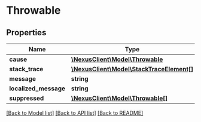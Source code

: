 # Throwable

## Properties
Name | Type | Description | Notes
------------ | ------------- | ------------- | -------------
**cause** | [**\NexusClient\Model\Throwable**](Throwable.md) |  | [optional] 
**stack_trace** | [**\NexusClient\Model\StackTraceElement[]**](StackTraceElement.md) |  | [optional] 
**message** | **string** |  | [optional] 
**localized_message** | **string** |  | [optional] 
**suppressed** | [**\NexusClient\Model\Throwable[]**](Throwable.md) |  | [optional] 

[[Back to Model list]](../README.md#documentation-for-models) [[Back to API list]](../README.md#documentation-for-api-endpoints) [[Back to README]](../README.md)


